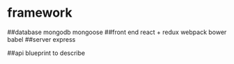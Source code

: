 # framework
##database
    mongodb
    mongoose
##front end
    react + redux
    webpack
    bower
    babel
##server
    express

##api
    blueprint to describe
